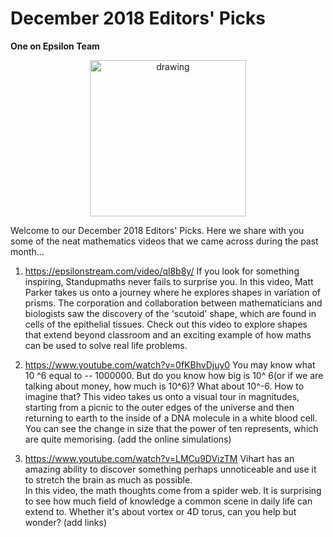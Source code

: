 # December 2018 Editors' Picks

**One on Epsilon Team**

<center>
 <img class = "blog-inline-image" src="https://es-app.com/assets/dicem3.jpg" alt="drawing" width="250px"/>
</center> 

Welcome to our December 2018 Editors' Picks. Here we share with you some of the neat mathematics videos that we came across during the past month...

1. https://epsilonstream.com/video/ql8b8y/ 
If you look for something inspiring, Standupmaths never fails to surprise you. 
In this video, Matt Parker takes us onto a journey where he explores shapes in variation of prisms. 
The corporation and collaboration between mathematicians and biologists saw the discovery of the 'scutoid' shape, which are found in cells of the epithelial tissues.
Check out this video to explore shapes that extend beyond classroom and an exciting example of how maths can be used to solve real life problems. 

2. https://www.youtube.com/watch?v=0fKBhvDjuy0 
You may know what 10 ^6 equal to -- 1000000. But do you know how big is 10^ 6(or if we are talking about money, how much is 10^6)? 
What about 10^-6. How to imagine that?
This video takes us onto a visual tour in magnitudes, starting from a picnic to the outer edges of the universe and then returning to earth to the inside of a DNA molecule in a white blood cell. 
You can see the change in size that the power of ten represents, which are quite memorising. (add the online simulations)

3. https://www.youtube.com/watch?v=LMCu9DVizTM 
Vihart has an amazing ability to discover something perhaps unnoticeable and use it to stretch the brain as much as possible.  
In this video, the math thoughts come from a spider web. It is surprising to see how much field of knowledge a common scene in daily life can extend to.
Whether it's about vortex or 4D torus, can you help but wonder? (add links)